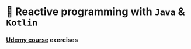 # 🐸 Reactive programming with `Java` & `Kotlin`

### [Udemy course](https://www.udemy.com/course/complete-java-reactive-programming/) exercises
